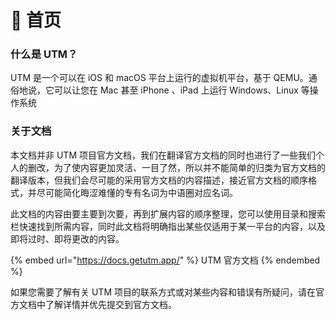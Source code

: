 # 👋 首页

### 什么是 UTM？

UTM 是一个可以在 iOS 和 macOS 平台上运行的虚拟机平台，基于 QEMU。通俗地说，它可以让您在 Mac 甚至 iPhone 、iPad 上运行 Windows、Linux 等操作系统

### 关于文档

本文档并非 UTM 项目官方文档，我们在翻译官方文档的同时也进行了一些我们个人的删改，为了使内容更加灵活、一目了然，所以并不能简单的归类为官方文档的翻译版本，但我们会尽可能的采用官方文档的内容描述，接近官方文档的顺序格式，并尽可能简化晦涩难懂的专有名词为中语圈对应名词。

此文档的内容由要主要到次要，再到扩展内容的顺序整理，您可以使用目录和搜索栏快速找到所需内容，同时此文档将明确指出某些仅适用于某一平台的内容，以及即将过时、即将更改的内容。

{% embed url="https://docs.getutm.app/" %}
UTM 官方文档
{% endembed %}

如果您需要了解有关 UTM 项目的联系方式或对某些内容和错误有所疑问，请在官方文档中了解详情并优先提交到官方文档。
